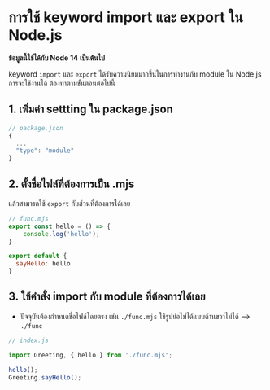 
# การใช้ keyword import และ export ใน Node.js

**ข้อมูลนี้ใช้ได้กับ Node 14 เป็นต้นไป**

keyword `import` และ `export` ได้รับความนิยมมากขึ้นในการทำงานกับ module ใน Node.js การจะใช้งานได้ ต้องทำตามขั้นตอนต่อไปนี้


## 1. เพิ่มค่า settting ใน package.json

```js
// package.json
{
  ...
  "type": "module"
}

```

## 2. ตั้งชื่อไฟล์ที่ต้องการเป็น .mjs

แล้วสามารถใช้ `export` กับส่วนที่ต้องการได้เลย

```js
// func.mjs
export const hello = () => {
    console.log('hello');
}

export default {
  sayHello: hello
}
```

## 3. ใช้คำสั่ง import กับ module ที่ต้องการได้เลย

- ปัจจุบันต้องกำหนดชื่อไฟล์โดยตรง เช่น `./func.mjs` ใช้รูปย่อไม่ได้แบบด้านขวาไม่ได้ --> `./func` 

```js
// index.js

import Greeting, { hello } from './func.mjs';

hello();
Greeting.sayHello();
```